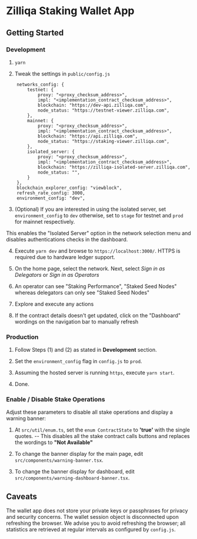 # Zilliqa Staking Wallet App

## Getting Started



### Development
1. `yarn`


2. Tweak the settings in `public/config.js`
```
    networks_config: {
        testnet: {
            proxy: "<proxy_checksum_address>",
            impl: "<implementation_contract_checksum_address>",
            blockchain: "https://dev-api.zilliqa.com",
            node_status: "https://testnet-viewer.zilliqa.com",
        },
        mainnet: {
            proxy: "<proxy_checksum_address>",
            impl: "<implementation_contract_checksum_address>",
            blockchain: "https://api.zilliqa.com",
            node_status: "https://staking-viewer.zilliqa.com",
        },
        isolated_server: {
            proxy: "<proxy_checksum_address>",
            impl: "<implementation_contract_checksum_address>",
            blockchain: "https://zilliqa-isolated-server.zilliqa.com",
            node_status: "",
        }
    },
    blockchain_explorer_config: "viewblock",
    refresh_rate_config: 3000,
    environment_config: "dev",
``` 

3. (Optional) If you are interested in using the isolated server, set `environment_config` to `dev` otherwise, set to `stage` for testnet and `prod` for mainnet respectively.

This enables the "Isolated Server" option in the network selection menu and disables authentications checks in the dashboard.

4. Execute `yarn dev` and browse to `https://localhost:3000/`. HTTPS is required due to hardware ledger support.

5. On the home page, select the network. Next, select _Sign in as Delegators_ or _Sign in as Operators_

6. An operator can see "Staking Performance", "Staked Seed Nodes" whereas delegators can only see "Staked Seed Nodes"

7. Explore and execute any actions

8. If the contract details doesn't get updated, click on the "Dashboard" wordings on the navigation bar to manually refresh


### Production

1. Follow Steps (1) and (2) as stated in **Development** section.

2. Set the `environment_config` flag in `config.js` to `prod`.

3. Assuming the hosted server is running `https`, execute `yarn start`.

4. Done.


### Enable / Disable Stake Operations
Adjust these parameters to disable all stake operations and display a warning banner:

1. At `src/util/enum.ts`, set the `enum ContractState` to **'true'** with the single quotes.
-- This disables all the stake contract calls buttons and replaces the wordings to **"Not Available"**

2. To change the banner display for the main page, edit `src/components/warning-banner.tsx`.

3. To change the banner display for dashboard, edit `src/components/warning-dashboard-banner.tsx`.


## Caveats
The wallet app does not store your private keys or passphrases for privacy and security concerns. The wallet session object is disconnected upon refreshing the browser. We advise you to avoid refreshing the browser; all statistics are retrieved at regular intervals as configured by `config.js`.
